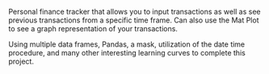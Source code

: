 Personal finance tracker that allows you to input transactions as well as see previous transactions from a specific time frame. 
Can also use the Mat Plot to see a graph representation of your transactions.

Using multiple data frames, Pandas, a mask, utilization of the date time procedure, and many other interesting learning curves to complete this project.
